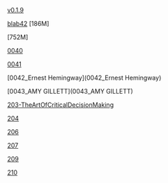 [v0.1.9](https://github.com/littleflute/blab2/edit/master/README.md)

[blab42](blab42) [186M]

[752M]

[0040](0040)

[0041](0041)

[0042_Ernest Hemingway](0042_Ernest Hemingway)

[0043_AMY GILLETT](0043_AMY GILLETT)

[203-TheArtOfCriticalDecisionMaking](203-TheArtOfCriticalDecisionMaking)

[204](204)

[206](206)

[207](207)

[209](209)

[210](210)
